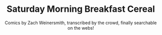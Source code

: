 <header>
<h1>Saturday Morning Breakfast Cereal</h1>
<p>Comics by Zach Weinersmith, transcribed by the crowd, finally searchable on the webs!</p>
</header>
